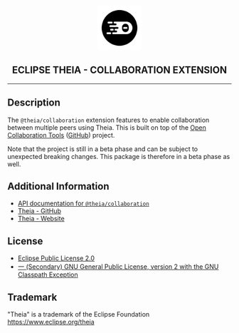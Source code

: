 <div align='center'>

<br />

<img src='https://raw.githubusercontent.com/eclipse-theia/theia/master/logo/theia.svg?sanitize=true' alt='theia-ext-logo' width='100px' />

<h2>ECLIPSE THEIA - COLLABORATION EXTENSION</h2>

<hr />

</div>

## Description

The `@theia/collaboration` extension features to enable collaboration between multiple peers using Theia.
This is built on top of the [Open Collaboration Tools](https://www.open-collab.tools/) ([GitHub](https://github.com/TypeFox/open-collaboration-tools)) project.

Note that the project is still in a beta phase and can be subject to unexpected breaking changes. This package is therefore in a beta phase as well.

## Additional Information

- [API documentation for `@theia/collaboration`](https://eclipse-theia.github.io/theia/docs/next/modules/collaboration.html)
- [Theia - GitHub](https://github.com/eclipse-theia/theia)
- [Theia - Website](https://theia-ide.org/)

## License

- [Eclipse Public License 2.0](http://www.eclipse.org/legal/epl-2.0/)
- [一 (Secondary) GNU General Public License, version 2 with the GNU Classpath Exception](https://projects.eclipse.org/license/secondary-gpl-2.0-cp)

## Trademark
"Theia" is a trademark of the Eclipse Foundation
https://www.eclipse.org/theia
